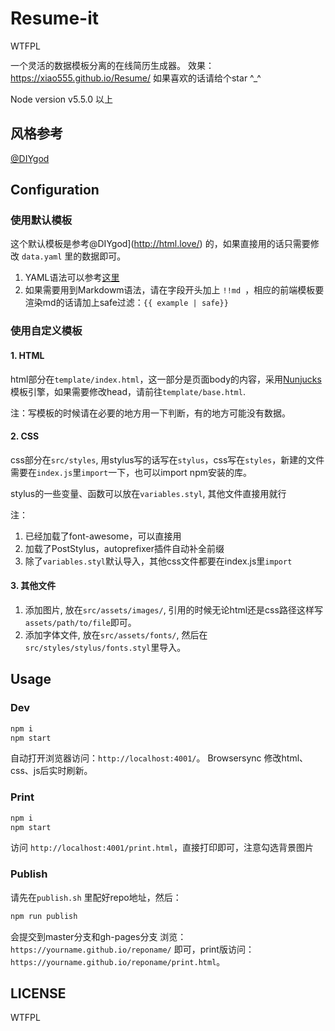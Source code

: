 Resume-it
======
<a href="http://www.wtfpl.net/"><img
       src="http://www.wtfpl.net/wp-content/uploads/2012/12/wtfpl-badge-4.png"
       width="80" height="15" alt="WTFPL" /></a>
       
一个灵活的数据模板分离的在线简历生成器。
效果：https://xiao555.github.io/Resume/
如果喜欢的话请给个star ^_^

Node version v5.5.0 以上

## 风格参考

[@DIYgod](http://html.love/)

## Configuration

### 使用默认模板

这个默认模板是参考@DIYgod](http://html.love/) 的，如果直接用的话只需要修改 `data.yaml` 里的数据即可。

1. YAML语法可以参考[这里](http://www.ruanyifeng.com/blog/2016/07/yaml.html)
2. 如果需要用到Markdowm语法，请在字段开头加上 `!!md `，相应的前端模板要渲染md的话请加上safe过滤：`{{ example | safe}}`

### 使用自定义模板

#### 1. HTML
html部分在`template/index.html`，这一部分是页面body的内容，采用[Nunjucks](https://mozilla.github.io/nunjucks/)模板引擎，如果需要修改head，请前往`template/base.html`.

注：写模板的时候请在必要的地方用一下判断，有的地方可能没有数据。

#### 2. CSS

css部分在`src/styles`, 用stylus写的话写在`stylus`，css写在`styles`，新建的文件需要在`index.js`里`import`一下，也可以import npm安装的库。

stylus的一些变量、函数可以放在`variables.styl`, 其他文件直接用就行

注：
1. 已经加载了font-awesome，可以直接用
2. 加载了PostStylus，autoprefixer插件自动补全前缀
3. 除了`variables.styl`默认导入，其他css文件都要在index.js里`import`

#### 3. 其他文件

1. 添加图片, 放在`src/assets/images/`, 引用的时候无论html还是css路径这样写`assets/path/to/file`即可。
2. 添加字体文件, 放在`src/assets/fonts/`, 然后在`src/styles/stylus/fonts.styl`里导入。

## Usage

### Dev

```javascript
npm i
npm start
```
自动打开浏览器访问：`http://localhost:4001/`。
Browsersync 修改html、css、js后实时刷新。

### Print

```javascript
npm i
npm start
```
访问 `http://localhost:4001/print.html`，直接打印即可，注意勾选背景图片

### Publish

请先在`publish.sh` 里配好repo地址，然后：

```javascript
npm run publish
```
会提交到master分支和gh-pages分支
浏览：`https://yourname.github.io/reponame/` 即可，print版访问：`https://yourname.github.io/reponame/print.html`。

## LICENSE

WTFPL 
